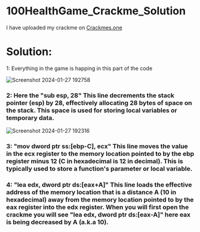 # 100HealthGame_Crackme_Solution 
I have uploaded my crackme on [Crackmes.one](https://crackmes.one/crackme/65ae9d45eef082e477ff5f98)

# Solution:

1: Everything in the game is happing in this part of the code 

![Screenshot 2024-01-27 192758](https://github.com/Aryan-notEthical/100HealthGame_Crackme_Solution/assets/103557267/e37587e9-29b6-4c68-a42e-a2975bbfa0b9)


### 2: Here the "sub esp, 28" This line decrements the stack pointer (esp) by 28, effectively allocating 28 bytes of space on the stack. This space is used for storing local variables or temporary data.

![Screenshot 2024-01-27 192316](https://github.com/Aryan-notEthical/100HealthGame_Crackme_Solution/assets/103557267/bdc1117f-66b9-4433-a64e-a3d6649830e4)


### 3: "mov dword ptr ss:[ebp-C], ecx" This line moves the value in the ecx register to the memory location pointed to by the ebp register minus 12 (C in hexadecimal is 12 in decimal). This is typically used to store a function's parameter or local variable.


### 4: "lea edx, dword ptr ds:[eax+A]" This line loads the effective address of the memory location that is a distance A (10 in hexadecimal) away from the memory location pointed to by the eax register into the edx register. **When you will first open the crackme you will see "lea edx, dword ptr ds:[eax-A]" here eax is being decreased by A (a.k.a 10)**.

